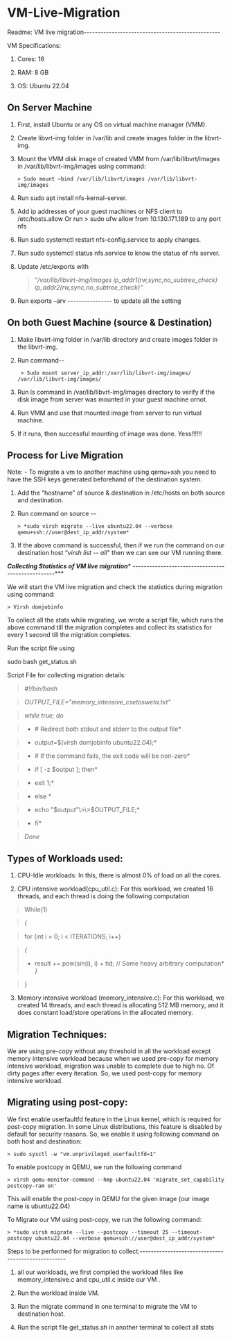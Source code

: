 # VM-Live-Migration

Readme: VM live migration-------------------------------------------------

VM Specifications:

1.  Cores: 16

2.  RAM: 8 GB

3.  OS: Ubuntu 22.04

On Server Machine
-----------------------------------------------------------------------------------

1.  First, install Ubuntu or any OS on virtual machine manager (VMM).

2.  Create libvrt-img folder in /var/lib and create images folder in the libvrt-img.

3.  Mount the VMM disk image of created VMM from /var/lib/libvrt/images in /var/lib/libvrt-img/images using command:

        > Sudo mount –bind /var/lib/libvrt/images /var/lib/libvrt-img/images

4.  Run sudo apt install nfs-kernal-server.

5.  Add ip addresses of your guest machines or NFS client to /etc/hosts.allow Or run
            > sudo ufw allow from 10.130.171.189 to any port nfs

6.  Run sudo systemctl restart nfs-config.service to apply changes.

7.  Run sudo systemctl status nfs.service to know the status of nfs server.

8.  Update /etc/exports with

     > “*/var/lib/libvirt-img/images ip_addr1(rw,sync,no_subtree_check) ip_addr2(rw,sync,no_subtree_check)”*

9.  Run exports –arv ---------------- to update all the setting

On both Guest Machine (source & Destination)
--------------------------------------------

1.  Make libvirt-img folder in /var/lib directory and create images folder in the libvrt-img.

2.  Run command--

         > Sudo mount server_ip_addr:/var/lib/libvrt-img/images/ /var/lib/libvrt-img/images/

3.  Run ls command in /var/lib/libvrt-img/images directory to verify if the disk image from server was mounted in your guest machine ornot.

4.  Run VMM and use that mounted image from server to run virtual machine.

5.  If it runs, then successful mounting of image was done. Yess!!!!!!

Process for Live Migration
-------------------------------------------------------------------------

Note: - To migrate a vm to another machine using qemu+ssh you need to have the SSH keys generated beforehand of the destination system.

1.  Add the “hostname” of source & destination in /etc/hosts on both source and destination.

2.  Run command on source --

        > *sudo virsh migrate --live ubuntu22.04 --verbose qemu+ssh://user@dest_ip_addr/system*

3.  If the above command is successful, then if we run the command on our destination host “*virsh list -- all*" then we can see our VM running there.

***Collecting Statistics of VM live migration****
--------------------------------------------------***

We will start the VM live migration and check the statistics during
migration using command:

    > Virsh domjobinfo

To collect all the stats while migrating, we wrote a script file, which
runs the above command till the migration completes and collect its
statistics for every 1 second till the migration completes.

Run the script file using

sudo bash get_status.sh

Script File for collecting migration details:

> *\#!/bin/bash*

> *OUTPUT_FILE="memory_intensive_csetosweta.txt"*

> *while true; do*

> * \# Redirect both stdout and stderr to the output file*

> * output=$(virsh domjobinfo ubuntu22.04);*

> * \# If the command fails, the exit code will be non-zero*

> * if \[ -z $output \]; then*

> * exit 1;*

> * else *

> * echo "$output"\>\>$OUTPUT_FILE;*

> * fi*

> *Done*

Types of Workloads used:
--------------------------------------------------------------------------------------

1.  CPU-Idle workloads: In this, there is almost 0% of load on all the cores.

2.  CPU intensive workload(cpu_util.c): For this workload, we created 16 threads, and each thread is doing the following computation

> While(1)

> {

> for (int i = 0; i \< ITERATIONS; i++)

> *{*  
> * result += pow(sin(i), i) + tid; // Some heavy arbitrary
> computation*  
> *}*

> }

3.  Memory intensive workload (memory_intensive.c): For this workload, we created 14 threads, and each thread is allocating 512 MB memory, and it does constant load/store operations in the allocated memory.

Migration Techniques:
------------------------------------------------------------------------------------------

We are using pre-copy without any threshold in all the workload except
memory intensive workload because when we used pre-copy for memory
intensive workload, migration was unable to complete due to high no. Of
dirty pages after every iteration. So, we used post-copy for memory
intensive workload.

Migrating using post-copy:
-------------------------------------------------------------------------------------

We first enable userfaultfd feature in the Linux kernel, which is
required for post-copy migration. In some Linux distributions, this
feature is disabled by default for security reasons. So, we enable it
using following command on both host and destination:

    > sudo sysctl -w "vm.unprivileged_userfaultfd=1"

To enable postcopy in QEMU, we run the following command

    > virsh qemu-monitor-command --hmp ubuntu22.04 'migrate_set_capability postcopy-ram on'

This will enable the post-copy in QEMU for the given image (our image
name is ubuntu22.04)

To Migrate our VM using post-copy, we run the following command:

    > *sudo virsh migrate --live --postcopy --timeout 25 --timeout-postcopy ubuntu22.04 --verbose qemu+ssh://user@dest_ip_addr/system*

Steps to be performed for migration to collect:---------------------------------------------------

1.  all our workloads, we first compiled the workload files like memory_intensive.c and cpu_util.c inside our VM .

2.  Run the workload inside VM.

3.  Run the migrate command in one terminal to migrate the VM to destination host.

4.  Run the script file get_status.sh in another terminal to collect all stats

